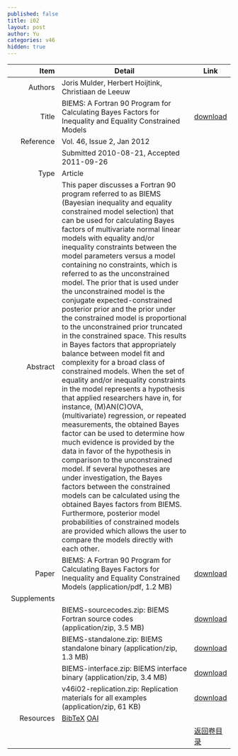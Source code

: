 ```yaml
---
published: false
title: i02
layout: post
author: Yu
categories: v46
hidden: true
---
```


| Item | Detail | Link |
|---:|---|---|
| Authors | Joris Mulder, Herbert Hoijtink, Christiaan de Leeuw| |
| Title |BIEMS: A Fortran 90 Program for Calculating Bayes Factors for Inequality and Equality Constrained Models | [download](http://www.jstatsoft.org/v46/i02/paper) |
| Reference |Vol. 46, Issue 2, Jan 2012 | |
| | Submitted 2010-08-21, Accepted 2011-09-26| | 
| Type | Article| |
| Abstract | This paper discusses a Fortran 90 program referred to as BIEMS (Bayesian inequality and equality constrained model selection) that can be used for calculating Bayes factors of multivariate normal linear models with equality and/or inequality constraints between the model parameters versus a model containing no constraints, which is referred to as the unconstrained model. The prior that is used under the unconstrained model is the conjugate expected-constrained posterior prior and the prior under the constrained model is proportional to the unconstrained prior truncated in the constrained space. This results in Bayes factors that appropriately balance between model fit and complexity for a broad class of constrained models. When the set of equality and/or inequality constraints in the model represents a hypothesis that applied researchers have in, for instance, (M)AN(C)OVA, (multivariate) regression, or repeated measurements, the obtained Bayes factor can be used to determine how much evidence is provided by the data in favor of the hypothesis in comparison to the unconstrained model. If several hypotheses are under investigation, the Bayes factors between the constrained models can be calculated using the obtained Bayes factors from BIEMS. Furthermore, posterior model probabilities of constrained models are provided which allows the user to compare the models directly with each other.| |
| Paper | BIEMS: A Fortran 90 Program for Calculating Bayes Factors for Inequality and Equality Constrained Models  (application/pdf, 1.2 MB)| [download](http://www.jstatsoft.org/v46/i02/paper) |
| Supplements | | |
| |BIEMS-sourcecodes.zip:  BIEMS Fortran source codes  (application/zip, 3.5 MB)|  [download](http://www.jstatsoft.org/v46/i02/supp/1) |
| |BIEMS-standalone.zip:   BIEMS standalone binary  (application/zip, 1.3 MB)|  [download](http://www.jstatsoft.org/v46/i02/supp/2) |
| |BIEMS-interface.zip:    BIEMS interface binary  (application/zip, 3.4 MB)|  [download](http://www.jstatsoft.org/v46/i02/supp/3) |
| |v46i02-replication.zip: Replication materials for all examples  (application/zip, 61 KB)|  [download](http://www.jstatsoft.org/v46/i02/supp/4) |
| Resources | [BibTeX](http://www.jstatsoft.org/v46/i02/bibtex) [OAI](http://www.jstatsoft.org/oai?verb=GetRecord&identifier=oai.jstatsoft/v46/i02&prefix=oai_dc)| |
| |  | [返回卷目录]({{site.baseurl}}/volume/v46.html) |